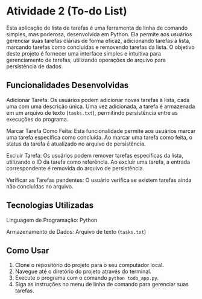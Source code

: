 # Atividade 2 (To-do List)

Esta aplicação de lista de tarefas é uma ferramenta de linha de comando simples, mas poderosa, desenvolvida em Python. Ela permite aos usuários gerenciar suas tarefas diárias de forma eficaz, adicionando tarefas à lista, marcando tarefas como concluídas e removendo tarefas da lista. O objetivo deste projeto é fornecer uma interface simples e intuitiva para gerenciamento de tarefas, utilizando operações de arquivo para persistência de dados.

## Funcionalidades Desenvolvidas

Adicionar Tarefa: Os usuários podem adicionar novas tarefas à lista, cada uma com uma descrição única. Uma vez adicionada, a tarefa é armazenada em um arquivo de texto (`tasks.txt`), permitindo persistência entre as execuções do programa.
  
Marcar Tarefa Como Feita: Esta funcionalidade permite aos usuários marcar uma tarefa específica como concluída. Ao marcar uma tarefa como feita, o status da tarefa é atualizado no arquivo de persistência.
  
Excluir Tarefa: Os usuários podem remover tarefas específicas da lista, utilizando o ID da tarefa como referência. Ao excluir uma tarefa, a entrada correspondente é removida do arquivo de persistência.

Verificar as Tarefas pendentes: O usuário verifica se existem tarefas ainda não concluídas no arquivo.

## Tecnologias Utilizadas

Linguagem de Programação: Python

Armazenamento de Dados: Arquivo de texto (`tasks.txt`)

## Como Usar

1. Clone o repositório do projeto para o seu computador local.
2. Navegue até o diretório do projeto através do terminal.
3. Execute o programa com o comando `python todo_app.py`.
4. Siga as instruções no menu de linha de comando para gerenciar suas tarefas.

